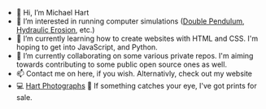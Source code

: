 * 👋 Hi, I’m Michael Hart
* 👀 I’m interested in running computer simulations ([Double Pendulum](https://github.com/DinoZ1729/Double-Pendulum), [Hydraulic Erosion](https://github.com/SebLague/Hydraulic-Erosion), etc.)
* 🌱 I’m currently learning how to create websites with HTML and CSS. I'm hoping to get into JavaScript, and Python.
* 💞️ I’m currently collaborating on some various private repos. I'm aiming towards contributing to some public open source ones as well.
* 📫 Contact me on here, if you wish. Alternativly, check out my website
* 💻 [Hart Photographs](https://www.hartphotographs.com/) 📸 If something catches your eye, I've got prints for sale.

<!---
michael-hart-github/michael-hart-github is a ✨ special ✨ repository because its `README.md` (this file) appears on your GitHub profile.
You can click the Preview link to take a look at your changes.
--->
